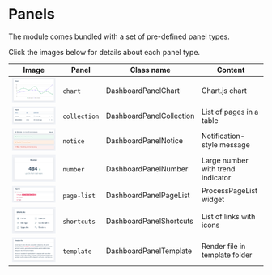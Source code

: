 # Panels

The module comes bundled with a set of pre-defined panel types.

Click the images below for details about each panel type.

|Image|Panel|Class name|Content|
|---|---|---|---|
|[![Chart](./images/chart.png ':size=120')](/panels/chart.md)|`chart`|DashboardPanelChart|Chart.js chart|
|[![Collection](./images/collection.png ':size=120')](/panels/collection.md)|`collection`|DashboardPanelCollection|List of pages in a table|
|[![Notice](./images/notice.png ':size=120')](/panels/notice.md)|`notice`|DashboardPanelNotice|Notification-style message|
|[![Number](./images/number.png ':size=120')](/panels/number.md)|`number`|DashboardPanelNumber|Large number with trend indicator|
|[![PageList](./images/page-list.png ':size=120')](/panels/page-list.md)|`page-list`|DashboardPanelPageList|ProcessPageList widget|
|[![Notice](./images/shortcuts-grid.png ':size=120')](/panels/shortcuts.md)|`shortcuts`|DashboardPanelShortcuts|List of links with icons|
|[![Template](./images/template.png ':size=120')](/panels/template.md)|`template`|DashboardPanelTemplate|Render file in template folder|
